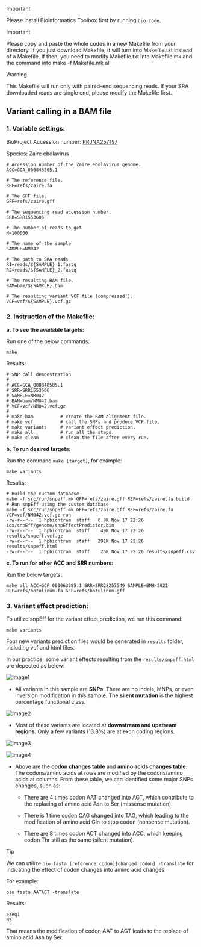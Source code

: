 > [!IMPORTANT]  
> Please install Bioinformatics Toolbox first by running `bio code`.

> [!IMPORTANT]
> Please copy and paste the whole codes in a new Makefile from your directory. If you just download Makefile, it will turn into Makefile.txt instead of a Makefile. If then, you need to modify Makefile.txt into Makefile.mk and the command into make -f Makefile.mk all

> [!WARNING]  
> This Makefile will run only with paired-end sequencing reads. If your SRA downloaded reads are single end, please modify the Makefile first.

## Variant calling in a BAM file

### 1. Variable settings:

BioProject Accession number: [PRJNA257197](https://www.ncbi.nlm.nih.gov/bioproject/PRJNA257197/)

Species: Zaire ebolavirus

```
# Accession number of the Zaire ebolavirus genome.
ACC=GCA_000848505.1

# The reference file.
REF=refs/zaire.fa

# The GFF file.
GFF=refs/zaire.gff

# The sequencing read accession number.
SRR=SRR1553606

# The number of reads to get
N=100000

# The name of the sample 
SAMPLE=NM042

# The path to SRA reads
R1=reads/${SAMPLE}_1.fastq
R2=reads/${SAMPLE}_2.fastq

# The resulting BAM file.
BAM=bam/${SAMPLE}.bam

# The resulting variant VCF file (compressed!).
VCF=vcf/${SAMPLE}.vcf.gz
```

### 2. Instruction of the Makefile:

**a. To see the available targets:**

Run one of the below commands:

```
make
```

Results:

```
# SNP call demonstration
#
# ACC=GCA_000848505.1
# SRR=SRR1553606
# SAMPLE=NM042
# BAM=bam/NM042.bam
# VCF=vcf/NM042.vcf.gz
#
# make bam          # create the BAM alignment file.
# make vcf          # call the SNPs and produce VCF file.
# make variants     # variant effect prediction.
# make all          # run all the steps.
# make clean        # clean the file after every run.
```

**b. To run desired targets:**

Run the command `make [target]`, for example:

```
make variants
```

Results:

```
# Build the custom database
make -f src/run/snpeff.mk GFF=refs/zaire.gff REF=refs/zaire.fa build
# Run snpEff using the custom database
make -f src/run/snpeff.mk GFF=refs/zaire.gff REF=refs/zaire.fa VCF=vcf/NM042.vcf.gz run
-rw-r--r--  1 hpbichtram  staff   6.9K Nov 17 22:26 idx/snpEff/genome/snpEffectPredictor.bin
-rw-r--r--  1 hpbichtram  staff    49K Nov 17 22:26 results/snpeff.vcf.gz
-rw-r--r--  1 hpbichtram  staff   291K Nov 17 22:26 results/snpeff.html
-rw-r--r--  1 hpbichtram  staff    26K Nov 17 22:26 results/snpeff.csv
```

**c. To run for other ACC and SRR numbers:**

Run the below targets:

```
make all ACC=GCF_000063585.1 SRR=SRR28257549 SAMPLE=BMH-2021 REF=refs/botulinum.fa GFF=refs/botulinum.gff
```

### 3. Variant effect prediction:

To utilize snpEff for the variant effect prediction, we run this command:

```
make variants
```

Four new variants prediction files would be generated in `results` folder, including vcf and html files.


In our practice, some variant effects resulting from the `results/snpeff.html` are depected as below:

![Image1](https://github.com/nhokchihiro/appbio24-tramha/blob/main/Week12/Images/Image1.png)

- All variants in this sample are **SNPs**. There are no indels, MNPs, or even inversion modification in this sample. The **silent mutation** is the highest percentage functional class.

![Image2](https://github.com/nhokchihiro/appbio24-tramha/blob/main/Week12/Images/Image2.png)

- Most of these variants are located at **downstream and upstream regions**. Only a few variants (13.8%) are at exon coding regions. 

![Image3](https://github.com/nhokchihiro/appbio24-tramha/blob/main/Week12/Images/Image3.png)

![Image4](https://github.com/nhokchihiro/appbio24-tramha/blob/main/Week12/Images/Image4.png)

- Above are the **codon changes table** and **amino acids changes table**. The codons/amino acids at rows are modified by the codons/amino acids at columns. From these table, we can identified some major SNPs changes, such as:
  
  + There are 4 times codon AAT changed into AGT, which contribute to the replacing of amino acid Asn to Ser (missense mutation).
  
  + There is 1 time codon CAG changed into TAG, which leading to the modification of amino acid Gln to stop codon (nonsense mutation).
  
  + There are 8 times codon ACT changed into ACC, which keeping codon Thr still as the same (silent mutation).


> [!TIP]  
> We can utilize `bio fasta [reference codon][changed codon] -translate` for indicating the effect of codon changes into amino acid changes:

For example: 

```
bio fasta AATAGT -translate
```

Results:

```
>seq1
NS
```

That means the modification of codon AAT to AGT leads to the replace of amino acid Asn by Ser.
